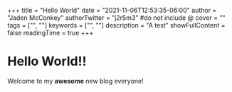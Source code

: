 +++
title = "Hello World"
date = "2021-11-06T12:53:35-06:00"
author = "Jaden McConkey"
authorTwitter = "j2r5m3" #do not include @
cover = ""
tags = ["", ""]
keywords = ["", ""]
description = "A test"
showFullContent = false
readingTime = true
+++

# Hello World!!

Welcome to my **awesome** new blog everyone!